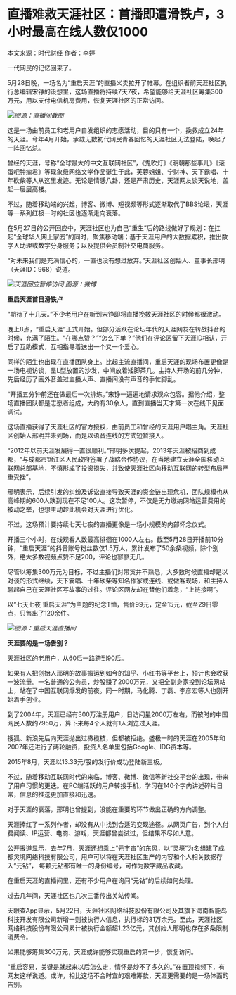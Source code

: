 # 直播难救天涯社区：首播即遭滑铁卢，3小时最高在线人数仅1000

本文来源：时代财经 作者：李婷

一代网民的记忆回来了。

5月28日晚，一场名为“重启天涯”的直播义卖拉开了帷幕。在组织者前天涯社区执行总编辑宋铮的设想里，这场直播将持续7天7夜，希望能够给天涯社区筹集300万元，用以支付电信机房费用，恢复天涯社区的正常访问。

![](https://inews.gtimg.com/om_bt/OwZqA0-p6c8O28euWNN4-1dzNEa4KwnTDFX1dsXuePanMAA/1000)_图源：直播间截图_

这是一场由前员工和老用户自发组织的志愿活动，目的只有一个，挽救成立24年的天涯。今年4月开始，承载无数初代网民青春回忆的天涯社区无法登陆，唤起了一阵回忆杀。

曾经的天涯，号称“全球最大的中文互联网社区”，《鬼吹灯》《明朝那些事儿》《滚蛋吧肿瘤君》等现象级网络文学作品诞生于此，芙蓉姐姐、宁财神、天下霸唱、十年砍柴等人从这里发迹。无论是情感八卦，还是严肃历史，天涯网友谈天说地，盖起一层层高楼。

不过，随着移动端的兴起，博客、微博、短视频等形式逐渐取代了BBS论坛，天涯等一系列红极一时的社区也逐渐走向衰落。

在5月27日的公开回应中，天涯社区也为自己“重生”后的路线做好了规划：在扛起“全球华人网上家园”的同时，聚焦移动端；基于天涯用户的大数据累积，推出数字人助理或数字分身服务；以及提供会员制社交电商服务。

“对未来我们是充满信心的，一直也没有想过放弃。”天涯社区创始人、董事长邢明（天涯ID：968）说道。

![](https://inews.gtimg.com/om_bt/OsA4ki7i3u5HeNVMPEBLtQEjyrWXRMs_-jBLYxMOe0KZIAA/1000)_天涯回应暂停访问 图源：微博_

**重启天涯首日滑铁卢**

“期待了十几天。”不少老用户在听到宋铮即将直播挽救天涯社区的时候都很激动。

晚上8点，“重启天涯”正式开始。但部分活跃在论坛年代的天涯网友在转战抖音的时候，充满了陌生。“在哪点赞？”“怎么下单？”他们在评论区留下天涯ID相认，开启了互助模式，互相指导着送出一个又一个爱心。

同样的陌生也出现在直播团队身上。比起主流直播间，重启天涯的现场布置更像是一场电视访谈，呈L型放置的沙发，中间放着矮脚茶几。主持人开场的前几分钟，先后经历了画外音盖过主播人声、直播间没有声音的手忙脚乱。

“开播五分钟前还在做最后一次排练。”宋铮一遍遍地请求观众包容。据他介绍，整场直播团队都是志愿者组成，大约有30余人，直到直播当天才第一次在线下见面调试。

这场直播获得了天涯社区的官方授权，由前员工和曾经的天涯用户唱主角。天涯社区创始人邢明并未到场，而是以语音连线的方式短暂接入。

“2012年以前天涯发展得一直很顺利。”邢明多次提起，2013年天涯被招商到成都，“与成都市锦江区人民政府签署了战略合作协议，在当地建立天涯全国移动互联网总部基地，不慎形成了投资损失，并致使天涯社区向移动互联网的转型布局严重受挫”。

邢明表示，后续引发的纠纷及诉讼直接导致天涯的资金链出现危机，团队规模也从高峰期的600人跌到现在不足100人。这次暂停，不仅是无力缴纳网站运营费用的被动之举，也想主动趁此机会对天涯进行优化。

不过，这场预计要持续七天七夜的直播更像是一场小规模的内部怀念仪式。

开播三个小时，在线观看人数最高徘徊在1000人左右。截至5月28日开播前10分钟，“重启天涯”的抖音账号粉丝数仅1.5万人，累计发布了50余条视频，除个别外，绝大多数视频点赞不足200，评论也寥寥无几。

尽管以筹集300万元为目标，不过主播们对带货并不熟悉，大多数时候直播却是以对谈的形式继续，天下霸唱、十年砍柴等知名作家或连线、或做客现场，和主持人聊起自己在天涯社区写故事的过往。评论区网友却在替他们着急，“上链接啊”。

以“七天七夜 重启天涯”为主题的纪念T恤，售价99元，定金15元，截至29日零点，只售出了120余件。

![](https://inews.gtimg.com/om_bt/OBPK7gcoWlORRouNMx-YTs56sFtdLf5bfdzDk-K2yvK14AA/1000)_图源：重启天涯直播间_

**天涯要的是一场告别？**

天涯社区的老用户，从60后一路跨到90后。

如果有人把创始人邢明的故事搬运到如今的知乎、小红书等平台上，预计也会收获一波流量。一名普通的公务员，炒股赚了2000万元，又把全副身家投到论坛网站上，站在了中国互联网爆发的前夜。同一时期，马化腾、丁磊、李彦宏等人也刚开始着手创业。

到了2004年，天涯已经有300万注册用户，日访问量2000万左右，而彼时的中国网民人数约7950万，算下来每4个人就有1人浏览过天涯。

搜狐、新浪先后向天涯抛出过橄榄枝，但都被拒绝。盛极一时的天涯在2005年和2007年还进行了两轮融资，投资人名单里包括Google、IDG资本等。

2015年8月，天涯以13.33元/股的发行价成功登陆新三板。

不过，随着移动互联网时代的来临，博客、微博、微信等新社交平台的出现，带来了用户习惯的更迭。在PC端活跃的用户转投手机，学习在140个字内讲述碎片日常，信息的推送更加直接和迅速。

对于天涯的衰落，邢明也曾提到，没能在重要的环节做出正确的方向调整。

天涯捧红了一系列作者，却没有从中找到合适的变现途径。从网页广告，到个人付费阅读、IP运营、电商、游戏，天涯都曾尝试过，但结果不尽如人意。

公开报道显示，去年7月，天涯还想乘上“元宇宙”的东风，以“灵境”为名组建了成都灵境网络科技有限公司，用户可以将在天涯社区生产的内容和个人相关数据存入“元钻”，
每颗元钻都有唯一的身份编号，可作为数字藏品收藏。

在重启天涯的直播间里，还有不少用户在询问“元钻”的后续如何处理。

过去几年间，天涯社区也几次三番传出关站传闻。

天眼查App显示，5月22日，天涯社区网络科技股份有限公司及其旗下海南智能岛科技开发有限公司新增一则被执行人信息，执行标的31万余元。至此，天涯社区网络科技股份有限公司累计被执行金额超1.23亿元，其创始人邢明也存在多条限制消费令。

如果能够筹集300万元，天涯或许能够实现重启的第一步，恢复访问。

“重启容易，关键是就起来以后怎么走，情怀是炒不了多久的。”在置顶视频下，有网友这样说道。或许，相比这场不合时宜的艰难筹款，天涯更需要的是一场体面的告别。


